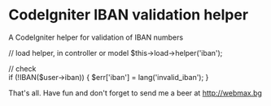 # CodeIgniter IBAN validation helper
A CodeIgniter helper for validation of IBAN numbers

// load helper, in controller or model
$this->load->helper('iban');

// check        
if (!IBAN($user->iban)) {
 $err['iban'] = lang('invalid_iban');
}

That's all. Have fun and don't forget to send me a beer at http://webmax.bg
